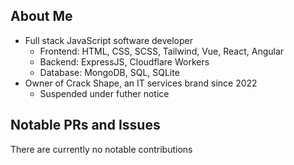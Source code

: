 ## About Me
- Full stack JavaScript software developer
  - Frontend: HTML, CSS, SCSS, Tailwind, Vue, React, Angular
  - Backend: ExpressJS, Cloudflare Workers
  - Database: MongoDB, SQL, SQLite
- Owner of Crack Shape, an IT services brand since 2022
  - Suspended under futher notice

## Notable PRs and Issues
There are currently no notable contributions
